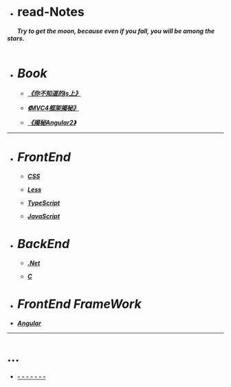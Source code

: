 * # read-Notes 

***&nbsp;&nbsp;&nbsp;&nbsp;&nbsp;&nbsp;&nbsp;Try to get the moon, because even if you fall, you will be among the stars. </br>
 &nbsp;&nbsp;&nbsp;&nbsp;&nbsp;&nbsp;&nbsp;***

- # ***Book***
  - ***[《你不知道的js上》](./book/你不知道的JS上.md)***
  
  - ***[《MVC4框架揭秘》](./book/mvc4.md)***
  
  - ***[《揭秘Angular2》](./book/angular2.md)***
---

- # ***FrontEnd***

  - ***[CSS](./vedio/css.md)***
  
  - ***[Less](./vedio/less.md)***
  
  - ***[TypeScript](./vedio/typescript.md)***
  
  - ***[JavaScript](./vedio/JavaScript.md)***
  

- # ***BackEnd***

  - ***[.Net](./vedio/.Net.md)***

  - ***[C](./vedio/.md)***


 - # ***FrontEnd FrameWork***
  - ***[Angular](./vedio/Angular.md)***
  
---
# ...

*  ***[- - - - - - -](./work/_question.md)***
